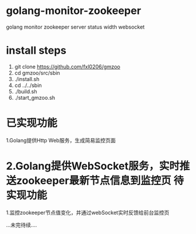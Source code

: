 golang-monitor-zookeeper
===================
golang monitor zookeeper server status width  websocket

install steps
===============================
1. git clone https://github.com/fxl0206/gmzoo
2. cd gmzoo/src/sbin
3. ./install.sh
4. cd ../../sbin
5. ./build.sh
6. ./start_gmzoo.sh

已实现功能
==================================================
1.Golang提供Http Web服务，生成简易监控页面

2.Golang提供WebSocket服务，实时推送zookeeper最新节点信息到监控页
待实现功能
==================================================
1.监控zookeeper节点值变化，并通过webSocket实时反馈给前台监控页

...未完待续....
